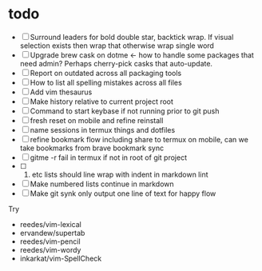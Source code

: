 # todo

- [ ] Surround leaders for bold double star, backtick wrap. If visual selection
  exists then wrap that otherwise wrap single word
- [ ] Upgrade brew cask on dotme <- how to handle some packages that need admin?
  Perhaps cherry-pick casks that auto-update.
- [ ] Report on outdated across all packaging tools
- [ ] How to list all spelling mistakes across all files
- [ ] Add vim thesaurus
- [ ] Make history relative to current project root
- [ ] Command to start keybase if not running prior to git push
- [ ] fresh reset on mobile and refine reinstall
- [ ] name sessions in termux things and dotfiles
- [ ] refine bookmark flow including share to termux on mobile, can we take
  bookmarks from brave bookmark sync
- [ ] gitme -r fail in termux if not in root of git project
- [ ] 1. etc lists should line wrap with indent in markdown lint
- [ ] Make numbered lists continue in markdown
- [ ] Make git synk only output one line of text for happy flow

Try

- reedes/vim-lexical
- ervandew/supertab
- reedes/vim-pencil
- reedes/vim-wordy
- inkarkat/vim-SpellCheck
